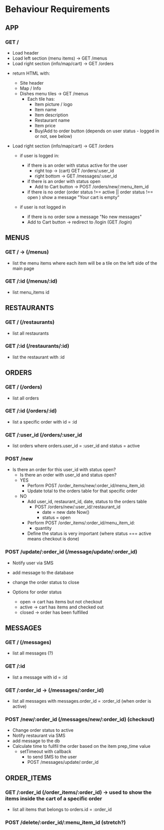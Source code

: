 # Behaviour Requirements

## APP

### GET /
<!-- Page behaviour -->
- Load header
- Load left section (menu items) -> GET /menus
- Load right section (info/map/cart) -> GET /orders 

<!-- Left Menu Tiles behaviour -->
- return HTML with:
  - Site header
  - Map / Info
  - Dishes menu tiles -> GET /menus
    - Each tile has:
      - Item picture / logo
      - Item name
      - Item description
      - Restaurant name 
      - Item price
      - Buy/Add to order button (depends on user status - logged in or not, see below) 

- Load right section (info/map/cart) -> GET /orders 
  - if user is logged in:
    - if there is an order with status active for the user
      - right top -> (cart) GET /orders/:user_id
      - right bottom ->  GET /messages/:user_id
    - if there is an order with status open
      - Add to Cart button -> POST /orders/new/:menu_item_id
    - if there is no order (order status !== active || order status !== open ) show a message "Your cart is empty"

  - if user is not logged in
    - if there is no order sow a message "No new messages"
    - Add to Cart button -> redirect to /login (GET /login)



## MENUS

### GET / -> (/menus)

  - list the menu items where each item will be a tile on the left side of the main page

### GET /:id (/menus/:id)

  - list menu_items id


## RESTAURANTS

### GET / (/restaurants)

  - list all restaurants

### GET /:id (/restaurants/:id)

  - list the restaurant with :id


## ORDERS

### GET / (/orders)

  - list all orders

### GET /:id (/orders/:id)

  - list a specific order with id = :id

### GET /:user_id (/orders/:user_id

  - list orders where orders.user_id = :user_id and status = active

### POST /new

  - Is there an order for this user_id with status open?
    - Is there an order with user_id and status open?
    - YES 
      - Perform POST /order_items/new/:order_id/menu_item_id:
      - Update total to the orders table for that specific order
    - NO
      - Add user_id, restaurant_id, date, status to the orders table
        - POST /orders/new/:user_id/:restaurant_id
          - date = new date Now()
          - status = open
      - Perform POST /order_items/:order_id/menu_item_id:
        - quantity
      - Define the status is very important (where status === active means checkout is done)
### POST /update/:order_id (/message/update/:order_id)
  - Notify user via SMS
  - add message to the database
  - change the order status to close

  - Options for order status
    - open -> cart has items but not checkout
    - active -> cart has items and checked out
    - closed -> order has been fulfilled


## MESSAGES

### GET / (/messages)

  - list all messages (?)

### GET /:id

  - list a message with id = :id

### GET /:order_id -> (/messages/:order_id)

  - list all messages with messages.order_id = :order_id (when order is active)

### POST /new/:order_id (/messages/new/:order_id) (checkout)

  - Change order status to active
  - Notify restaurant via SMS 
  - add message to the db
  - Calculate time to fullfil the order based on the item prep_time value
    - setTimeout with callback
        - to send SMS to the user 
        - POST /messages/update/:order_id

## ORDER_ITEMS

### GET /:order_id (/order_items/:order_id) -> used to show the items inside the cart of a specific order

  - list all items that belongs to orders.id = :order_id

### POST /delete/:order_id/:menu_item_id (stretch?)



<!-- 
### GET /:id

  - if user is logged in:
    - return HTML with:
      - Site header
      - Map / Info
      - Dishes menu tiles
        - Each tile has:
          - Item picture / logo
          - Item name (link) -> GET /menus/:id to a popup window or to the map/info window section
          - Restaurant name (link) -> GET /restaurants/:id to a popup window or map/info window section
          - Buy/Add to order button -> /POST/orders/new/

  - if user is not logged in:


- POST 

OUT
// (link) -> GET /menus/:id to a popup window or to the map/info window section
//  (link) -> GET /menus/:id to a popup window or to the map/info window section
// (link) -> GET /restaurants/:id to a popup window or map/info window section

-->
